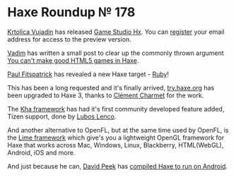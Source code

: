 [_template]: roundup.html
# Haxe Roundup № 178

[Krtolica Vujadin][link 1] has released [Game Studio Hx][link 2]. You can [register][link 3] your email address for access to the preview version.

[Vadim][link 4] has written a small post to clear up the commonly thrown argument [You can't make good HTML5 games in Haxe][link 5].

[Paul Fitspatrick][link 6] has revealed a new Haxe target - [Ruby][link 7]!

This has been a long requested and it's finally arrived, [try.haxe.org][link 8] has been upgraded to Haxe 3, thanks to [Clément Charmet][link 9] for the work.

The [Kha framework][link 10] has had it's first community developed feature added, Tizen support, done by [Lubos Lenco][link 11].

And another alternative to OpenFL, but at the same time used by OpenFL, is the [Lime framework][link 12] which give's you a lightweight OpenGL framework for Haxe that works across Mac, Windows, Linux, Blackberry, HTML(WebGL), Android, iOS and more.

And just because he can, [David Peek][link 13] has [compiled Haxe to run on Android][link 14].

[link 1]: https://twitter.com/GameStudioHx "Krtolica Vujadin"
[link 2]: http://gamestudiohx.com/ "Game Studio Hx"
[link 3]: http://gamestudiohx.com/sign/ "register"
[link 4]: https://twitter.com/YellowAfterlife "Vadim"
[link 5]: http://yal.cc/answering-you-cant-make-good-html5-games-in-haxe/ "You can&#8217;t make good HTML5 games in Haxe"
[link 6]: https://twitter.com/fitzyfitzyfitzy "Paul Fitspatrick"
[link 7]: https://github.com/paulfitz/haxe "Ruby"
[link 8]: http://try.haxe.org/ "try.haxe.org"
[link 9]: https://twitter.com/clemenchar "Clément Charmet"
[link 10]: https://github.com/KTXSoftware/Kha "Kha framework"
[link 11]: https://plus.google.com/104100108775966475101 "Lubos Lenco"
[link 12]: https://github.com/openfl/lime "Lime framework"
[link 13]: https://twitter.com/DavidPeek "David Peek"
[link 14]: http://t.co/YGiEAo89jm "compiled Haxe to run on Android"

